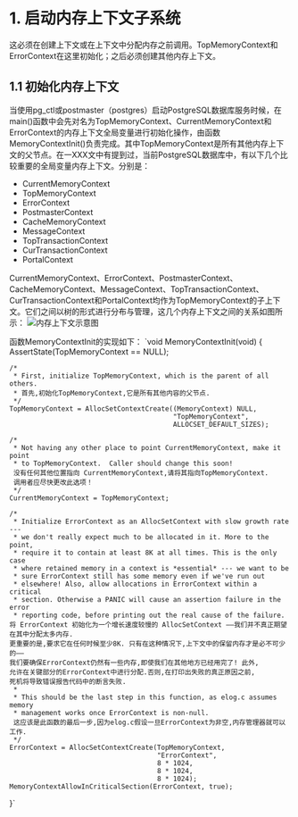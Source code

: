 # 1. 启动内存上下文子系统
这必须在创建上下文或在上下文中分配内存之前调用。TopMemoryContext和ErrorContext在这里初始化；之后必须创建其他内存上下文。
## 1.1 初始化内存上下文
当使用pg_ctl或postmaster（postgres）启动PostgreSQL数据库服务时候，在main()函数中会先对名为TopMemoryContext、CurrentMemoryContext和ErrorContext的内存上下文全局变量进行初始化操作，由函数MemoryContextInit()负责完成。其中TopMemoryContext是所有其他内存上下文的父节点。在一XXX文中有提到过，当前PostgreSQL数据库中，有以下几个比较重要的全局变量内存上下文。分别是：
- CurrentMemoryContext
- TopMemoryContext
- ErrorContext
- PostmasterContext
- CacheMemoryContext
- MessageContext
- TopTransactionContext
- CurTransactionContext
- PortalContext

CurrentMemoryContext、ErrorContext、PostmasterContext、CacheMemoryContext、MessageContext、TopTransactionContext、CurTransactionContext和PortalContext均作为TopMemoryContext的子上下文。它们之间以树的形式进行分布与管理，这几个内存上下文之间的关系如图所示：
![内存上下文示意图](https://user-images.githubusercontent.com/63132178/172780970-ead483b7-b700-476f-9d01-e1a876a797f8.png)

函数MemoryContextInit的实现如下：
`void
MemoryContextInit(void)
{
	AssertState(TopMemoryContext == NULL);

	/*
	 * First, initialize TopMemoryContext, which is the parent of all others.
	 * 首先,初始化TopMemoryContext,它是所有其他内容的父节点.
	 */
	TopMemoryContext = AllocSetContextCreate((MemoryContext) NULL,
											 "TopMemoryContext",
											 ALLOCSET_DEFAULT_SIZES);

	/*
	 * Not having any other place to point CurrentMemoryContext, make it point
	 * to TopMemoryContext.  Caller should change this soon!
	 没有任何其他位置指向 CurrentMemoryContext,请将其指向TopMemoryContext.
 	 调用者应尽快更改此选项！
	 */
	CurrentMemoryContext = TopMemoryContext;

	/*
	 * Initialize ErrorContext as an AllocSetContext with slow growth rate ---
	 * we don't really expect much to be allocated in it. More to the point,
	 * require it to contain at least 8K at all times. This is the only case
	 * where retained memory in a context is *essential* --- we want to be
	 * sure ErrorContext still has some memory even if we've run out
	 * elsewhere! Also, allow allocations in ErrorContext within a critical
	 * section. Otherwise a PANIC will cause an assertion failure in the error
	 * reporting code, before printing out the real cause of the failure.
	将 ErrorContext 初始化为一个增长速度较慢的 AllocSetContext ——我们并不真正期望在其中分配太多内存.
 	更重要的是,要求它在任何时候至少8K. 只有在这种情况下,上下文中的保留内存才是必不可少的——
 	我们要确保ErrorContext仍然有一些内存,即使我们在其他地方已经用完了! 此外,
 	允许在关键部分的ErrorContext中进行分配.否则,在打印出失败的真正原因之前,
 	死机将导致错误报告代码中的断言失败.
	 *
	 * This should be the last step in this function, as elog.c assumes memory
	 * management works once ErrorContext is non-null.
	 这应该是此函数的最后一步,因为elog.c假设一旦ErrorContext为非空,内存管理器就可以工作.
	 */
	ErrorContext = AllocSetContextCreate(TopMemoryContext,
										 "ErrorContext",
										 8 * 1024,
										 8 * 1024,
										 8 * 1024);
	MemoryContextAllowInCriticalSection(ErrorContext, true);
}`
